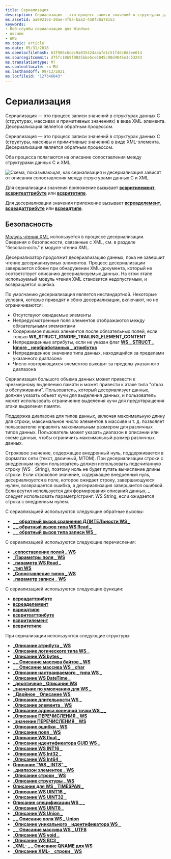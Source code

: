 ```yaml
---
title: Сериализация
description: Сериализация — это процесс записи значений в структурах данных C (структурах, массивах и примитивных значениях) в виде XML-элемента. Десериализация является обратным процессом.
ms.assetid: aa092156-30ae-4f8a-baa2-450f38a78153
keywords:
- Веб-службы сериализации для Windows
- ввсапи
- WWS
ms.topic: article
ms.date: 05/31/2018
ms.openlocfilehash: 63f986c6cec9a035424aaafe1c51f4dc0d3ee014
ms.sourcegitcommit: d75fc10b9f0825bbe5ce5045c90d4045e3c53243
ms.translationtype: MT
ms.contentlocale: ru-RU
ms.lasthandoff: 09/13/2021
ms.locfileid: "127346043"
---
```

# <a name="serialization"></a>Сериализация

Сериализация — это процесс записи значений в структурах данных C (структурах, массивах и примитивных значениях) в виде XML-элемента. Десериализация является обратным процессом.


Сериализация — это процесс записи значений в структурах данных C (структуры, массивы и примитивные значения) в виде XML-элемента. Десериализация является обратным процессом.

Оба процесса полагаются на описание сопоставления между структурами данных C и XML.

![Схема, показывающая, как сериализация и десериализация зависят от описания сопоставления между структурами данных C и XML.](images/xmlmapping.png)

Для сериализации значения приложение вызывает [**всвритилемент**](/windows/desktop/api/WebServices/nf-webservices-wswriteelement), [**всвритеаттрибуте**](/windows/desktop/api/WebServices/nf-webservices-wswriteattribute) или [**всвритетипе**](/windows/desktop/api/WebServices/nf-webservices-wswritetype).

Для десериализации значения приложение вызывает [**всреаделемент**](/windows/desktop/api/WebServices/nf-webservices-wsreadelement), [**всреадаттрибуте**](/windows/desktop/api/WebServices/nf-webservices-wsreadattribute) или [**всреадтипе**](/windows/desktop/api/WebServices/nf-webservices-wsreadtype).

## <a name="security"></a>Безопасность

[Модуль чтения XML](xml-reader.md) используется в процессе десериализации. Сведения о безопасности, связанные с XML, см. в разделе "безопасность" в модуле чтения XML.

Десериализатор продолжит десериализацию данных, пока не завершит чтение десериализуемых элементов. Процесс десериализации завершается сбоем при обнаружении XML-документа, который не соответствует описанию десериализуемых данных. На этом этапе используемый модуль чтения XML становится недопустимым, и возвращается ошибка.

По умолчанию десериализация является нестандартной. Некоторые условия, которые приводят к сбою десериализации, включают, но не ограничиваются:

-   Отсутствуют ожидаемые элементы
-   Непредусмотренные поля элементов отображаются между обязательными элементами
-   Содержимое лишних элементов после обязательных полей, если только **WS_STRUCT_IGNORE_TRAILING_ELEMENT_CONTENT**
-   Непредвиденные атрибуты, если не указан флаг [**WS \_ STRUCT \_ Ignore \_ необработанных \_ атрибутов**](https://msdn.microsoft.com/library/Dd323454(v=VS.85).aspx)
-   Непредвиденное значение типа данных, находящийся за пределами указанного диапазона
-   Число повторяющихся элементов выходит за пределы указанного диапазона

Сериализация большого объема данных может привести к чрезмерному выделению памяти и может привести к атаке типа "отказ в обслуживании". Пользователь, который десериализует данные, должен указать объект кучи для выделения данных, и пользователь может использовать ограничение выделения кучи для предотвращения атаки выделения памяти.

Поддержка диапазона для типов данных, включая максимальную длину для строки, максимальное число элементов в массиве и т. д. позволяет пользователю управлять максимальным размером для различных типов данных. Пользователь может указать диапазон в описании или схеме данных, чтобы ограничить максимальный размер различных данных.

Строковое значение, содержащее внедренный нуль, поддерживается в форматах сети (текст, двоичный, MTOM). При десериализации строки с внедренным нулем пользователь должен использовать подсчитанную строку (WS \_ String), поэтому ноль не будет путать вычисление длины строки. Если строковое значение, содержащее внедренный нуль, десериализуется в поле, которое ожидает строку, завершающуюся нулем, возвращается ошибка, а десериализация завершается ошибкой. Если всутил используется для формирования описаний данных, \_ следует использовать параметр/стринг: WS String, если ожидается строка с внедренным нулем.

С сериализацией используются следующие обратные вызовы:

-   [**\_ \_ обратный вызов сравнения ДЛИТЕЛЬности WS \_**](/windows/desktop/api/WebServices/nc-webservices-ws_duration_comparison_callback)
-   [**\_ \_ обратный вызов типа WS Read \_**](/windows/desktop/api/WebServices/nc-webservices-ws_read_type_callback)
-   [**\_ \_ обратный вызов типа записи WS \_**](/windows/desktop/api/WebServices/nc-webservices-ws_write_type_callback)

С сериализацией используются следующие перечисления:

-   [**\_сопоставление полей \_ WS**](/windows/desktop/api/WebServices/ne-webservices-ws_field_mapping)
-   [**\_Параметры поля \_ WS**](/windows/win32/api/webservices/ne-webservices-ws_xml_reader_encoding_type)
-   [**\_параметр WS Read \_**](/windows/desktop/api/WebServices/ne-webservices-ws_read_option)
-   [**\_тип WS**](/windows/desktop/api/WebServices/ne-webservices-ws_type)
-   [**\_Сопоставление типов \_ WS**](/windows/desktop/api/WebServices/ne-webservices-ws_type_mapping)
-   [**\_параметр записи \_ WS**](/windows/desktop/api/WebServices/ne-webservices-ws_write_option)

С сериализацией используются следующие функции:

-   [**всреадаттрибуте**](/windows/desktop/api/WebServices/nf-webservices-wsreadattribute)
-   [**всреаделемент**](/windows/desktop/api/WebServices/nf-webservices-wsreadelement)
-   [**всреадтипе**](/windows/desktop/api/WebServices/nf-webservices-wsreadtype)
-   [**всвритеаттрибуте**](/windows/desktop/api/WebServices/nf-webservices-wswriteattribute)
-   [**всвритилемент**](/windows/desktop/api/WebServices/nf-webservices-wswriteelement)
-   [**всвритетипе**](/windows/desktop/api/WebServices/nf-webservices-wswritetype)

При сериализации используются следующие структуры:

-   [**\_Описание атрибута \_ WS**](/windows/desktop/api/WebServices/ns-webservices-ws_attribute_description)
-   [**\_Описание логического типа WS \_**](/windows/desktop/api/WebServices/ns-webservices-ws_bool_description)
-   [**\_Описание WS bytes \_**](/windows/desktop/api/WebServices/ns-webservices-ws_bytes_description)
-   [**\_ \_ Описание массива байтов \_ WS**](/windows/desktop/api/WebServices/ns-webservices-ws_byte_array_description)
-   [**\_ \_ Описание массива WS \_ char**](/windows/desktop/api/WebServices/ns-webservices-ws_char_array_description)
-   [**\_Описание настраиваемого \_ типа WS \_**](/windows/desktop/api/WebServices/ns-webservices-ws_custom_type_description)
-   [**\_Описание WS DateTime \_**](/windows/desktop/api/WebServices/ns-webservices-ws_datetime_description)
-   [**\_десятичное \_ Описание WS**](/windows/desktop/api/WebServices/ns-webservices-ws_decimal_description)
-   [**\_значение по умолчанию для WS \_**](/windows/desktop/api/WebServices/ns-webservices-ws_default_value)
-   [**\_Двойное \_ Описание WS**](/windows/desktop/api/WebServices/ns-webservices-ws_double_description)
-   [**\_Описание длительности WS \_**](/windows/desktop/api/WebServices/ns-webservices-ws_duration_description)
-   [**\_Описание элемента \_ WS**](/windows/desktop/api/WebServices/ns-webservices-ws_element_description)
-   [**\_Описание адреса конечной точки WS \_ \_**](/windows/desktop/api/WebServices/ns-webservices-ws_endpoint_address_description)
-   [**\_Описание ПЕРЕЧИСЛЕНИЯ \_ WS**](/windows/desktop/api/WebServices/ns-webservices-ws_enum_description)
-   [**\_значение ПЕРЕЧИСЛЕНИЯ \_ WS**](/windows/desktop/api/WebServices/ns-webservices-ws_enum_value)
-   [**\_Описание ошибки \_ WS**](/windows/desktop/api/WebServices/ns-webservices-ws_fault_description)
-   [**\_Описание поля \_ WS**](/windows/desktop/api/WebServices/ns-webservices-ws_field_description)
-   [**\_Описание WS float \_**](/windows/desktop/api/WebServices/ns-webservices-ws_float_description)
-   [**\_Описание идентификатора GUID WS \_**](/windows/desktop/api/WebServices/ns-webservices-ws_guid_description)
-   [**\_Описание WS INT16 \_**](/windows/desktop/api/WebServices/ns-webservices-ws_int16_description)
-   [**\_Описание WS Int32 \_**](/windows/desktop/api/WebServices/ns-webservices-ws_int32_description)
-   [**\_Описание WS Int64 \_**](/windows/desktop/api/WebServices/ns-webservices-ws_int64_description)
-   [**Описание "WS \_ INT8" \_**](/windows/desktop/api/WebServices/ns-webservices-ws_int8_description)
-   [**\_диапазон элементов \_ WS**](/windows/desktop/api/WebServices/ns-webservices-ws_item_range)
-   [**\_Описание строки \_ WS**](/windows/desktop/api/WebServices/ns-webservices-ws_string_description)
-   [**\_Описание структуры \_ WS**](/windows/desktop/api/WebServices/ns-webservices-ws_struct_description)
-   [**Описание для WS \_ TIMESPAN \_**](/windows/desktop/api/WebServices/ns-webservices-ws_timespan_description)
-   [**\_Описание WS UINT16 \_**](/windows/desktop/api/WebServices/ns-webservices-ws_uint16_description)
-   [**\_Описание WS UINT32 \_**](/windows/desktop/api/WebServices/ns-webservices-ws_uint32_description)
-   [**Описание спецификации WS \_ \_**](/windows/desktop/api/WebServices/ns-webservices-ws_uint64_description)
-   [**\_Описание WS UINT8 \_**](/windows/desktop/api/WebServices/ns-webservices-ws_uint8_description)
-   [**\_Описание WS Union \_**](/windows/desktop/api/WebServices/ns-webservices-ws_union_description)
-   [**\_ \_ Описание поля WS \_ Union**](/windows/desktop/api/WebServices/ns-webservices-ws_union_field_description)
-   [**\_Описание уникального \_ идентификатора WS \_**](/windows/desktop/api/WebServices/ns-webservices-ws_unique_id_description)
-   [**\_ \_ Описание массива WS \_ UTF8**](/windows/desktop/api/WebServices/ns-webservices-ws_utf8_array_description)
-   [**\_Описание WS void \_**](/windows/desktop/api/WebServices/ns-webservices-ws_void_description)
-   [**\_Описание WS ВСЗ \_**](/windows/desktop/api/WebServices/ns-webservices-ws_wsz_description)
-   [**\_XML- \_ \_ Описание QNAME для WS**](/windows/desktop/api/WebServices/ns-webservices-ws_xml_qname_description)
-   [**\_Описание XML- \_ строки \_ WS**](/windows/desktop/api/WebServices/ns-webservices-ws_xml_string_description)

 

 




